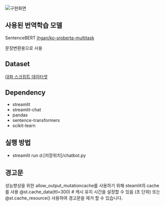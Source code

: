 ![구현화면](https://github.com/electronicguy97/SimSim_chatbot/assets/103613730/e5c18ae0-6495-453e-9a7b-9d9689462ca2)


## 사용된 번역학습 모델

SentenceBERT [jhgan/ko-sroberta-multitask](https://huggingface.co/jhgan/ko-sroberta-multitask)

문장변환용으로 사용

## Dataset

[대화 스크립트 데이터셋](https://aihub.or.kr/opendata/keti-data/recognition-laguage/KETI-02-006)

## Dependency

- streamlit
- streamlit-chat
- pandas
- sentence-transformers
- scikit-learn

## 실행 방법
* streamlit run d:[저장위치]/chatbot.py

## 경고문
성능향상을 위한 allow_output_mutationcache를 사용하기 위해 steamlit의 cache를 사용
@st.cache_data(ttl=300)  # 캐시 유지 시간을 설정할 수 있음 (초 단위) 또는
@st.cache_resource() 사용하여 경고문을 제거 할 수 있습니다.
